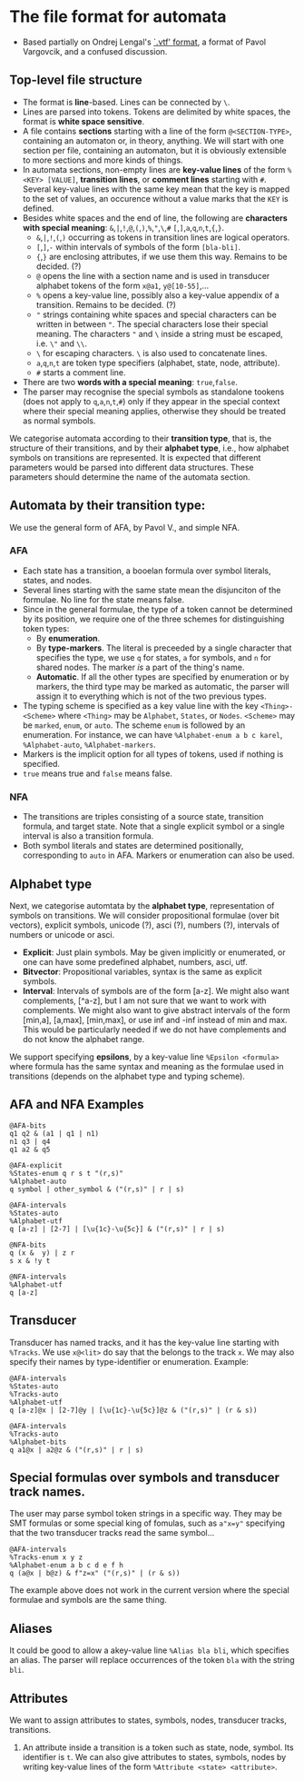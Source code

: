 
# The file format for automata
* Based partially on Ondrej Lengal's [`.vtf' format](https://discord.com/channels/@me/864885374375821312/980792642927460372), a format of Pavol Vargovcik, and a confused discussion.

## Top-level file structure
* The format is **line**-based. Lines can be connected by `\`.
* Lines are parsed into tokens. Tokens are delimited by white spaces, the format is **white space sensitive**.
* A file contains **sections** starting with a line of the form `@<SECTION-TYPE>`, containing an automaton or, in theory, anything. We will start with one section per file, containing an automaton, but it is obviously extensible to more sections and more kinds of things.
* In automata sections, non-empty lines are **key-value lines** of the form `%<KEY> [VALUE]`, **transition lines**, or **comment lines** starting with `#`. Several key-value lines with the same key mean that the key is mapped to the set of values, an occurence without a value marks that the `KEY` is defined. 
* Besides white spaces and the end of line, the following are **characters with special meaning**: `&`,`|`,`!`,`@`,`(`,`)`,`%`,`"`,`\`,`#` `[`,`]`,`a`,`q`,`n`,`t`,`{`,`}`.
  * `&`,`|`,`!`,`(`,`)` occurring as tokens in transition lines are logical operators.
  * `[`,`]`,`-` within intervals of symbols of the form `[bla-bli]`.
  * `{`,`}` are enclosing attributes, if we use them this way. Remains to be decided. (?)
  * `@` opens the line with a section name and is used in transducer alphabet tokens of the form `x@a1`, `y@[10-55]`,...
  * `%` opens a key-value line, possibly also a key-value appendix of a transition. Remains to be decided. (?)
  * `"` strings containing white spaces and special characters can be written in between `"`. The special characters lose their special meaning. The characters `"` and `\` inside a string must be escaped, i.e. `\"` and `\\`. 
  * `\` for escaping characters. `\` is also used to concatenate lines.
  * `a`,`q`,`n`,`t` are token type specifiers (alphabet, state, node, attribute). 
  * `#` starts a comment line.
* There are two **words with a special meaning**: `true`,`false`.
* The parser may recognise the special symbols as standalone tookens (does not apply to `q`,`a`,`n`,`t`,`#`) only if they appear in the special context where their special meaning applies, otherwise they should be treated as normal symbols.

We categorise automata according to their **transition type**, that is, the structure of their transitions, and by their **alphabet type**, i.e., how alphabet symbols on transitions are represented. It is expected that different parameters would be parsed into different data structures. These parameters should determine the name of the automata section.

## Automata by their transition type: 
We use the general form of AFA, by Pavol V., and simple NFA.

### AFA 
* Each state has a transition, a booelan formula over symbol literals, states, and nodes.
* Several lines starting with the same state mean the disjunciton of the formulae. No line for the state means false. 
* Since in the general formulae, the type of a token cannot be determined by its position, we require one of the three schemes for distinguishing token types:
  * By **enumeration**.
  * By **type-markers**. The literal is preceeded by a single character that specifies the type, we use `q` for states, `a` for symbols, and `n` for shared nodes. The marker *is* a part of the thing's name. 
  * **Automatic**. If all the other types are specified by enumeration or by markers, the third type may be marked as automatic, the parser will assign it to everything which is not of the two previous types. 
* The typing scheme is specified as a key value line with the key  `<Thing>-<Scheme>` where  `<Thing>` may be `Alphabet`, `States`, or `Nodes`. `<Scheme>` may be `marked`, `enum`, or `auto`.  The scheme `enum` is followed by an enumeration.  For instance, we can have `%Alphabet-enum a b c karel`, `%Alphabet-auto`, `%Alphabet-markers`.
* Markers is the implicit option for all types of tokens, used if nothing is specified.
* `true` means true and `false` means false.

### NFA 
* The transitions are triples consisting of a source state, transition formula, and target state. Note that a single explicit symbol or a single interval is also a transition formula. 
* Both symbol literals and states are determined positionally, corresponding to `auto` in AFA. Markers or enumeration can also be used.

## Alphabet type
Next, we categorise automtata by the **alphabet type**, representation of symbols on transitions. We will consider propositional formulae (over bit vectors), explicit symbols, unicode (?), asci (?), numbers (?), intervals of numbers or unicode or asci.
* **Explicit**: Just plain symbols. May be given implicitly or enumerated, or one can have some predefined alphabet, numbers, asci, utf.
* **Bitvector**: Propositional variables, syntax is the same as explicit symbols.
* **Interval**: Intervals of symbols are of the form [a-z]. We might also want complements, [^a-z], but I am not sure that we want to work with complements. We might also want to give abstract intervals of the form [min,a], [a,max], [min,max], or use inf and -inf instead of min and max. This would be particularly needed if we do not have complements and do not know the alphabet range.

We support specifying **epsilons**, by a key-value line `%Epsilon <formula>` where formula has the same syntax and meaning as the formulae used in transitions (depends on the alphabet type and typing scheme).

## AFA and NFA Examples
```
@AFA-bits
q1 q2 & (a1 | q1 | n1)
n1 q3 | q4
q1 a2 & q5
```
```
@AFA-explicit
%States-enum q r s t "(r,s)"
%Alphabet-auto
q symbol | other_symbol & ("(r,s)" | r | s)
```
```
@AFA-intervals
%States-auto
%Alphabet-utf
q [a-z] | [2-7] | [\u{1c}-\u{5c}] & ("(r,s)" | r | s)
```
```
@NFA-bits
q (x &  y) | z r
s x & !y t
```
```
@NFA-intervals
%Alphabet-utf
q [a-z]
```
## Transducer
Transducer has named tracks, and it has the key-value line starting with `%Tracks`. We use `x@<lit>` do say that the <lit> belongs to the track `x`. We may also specify their names by type-identifier or enumeration. Example:
```
@AFA-intervals
%States-auto
%Tracks-auto
%Alphabet-utf
q [a-z]@x | [2-7]@y | [\u{1c}-\u{5c}]@z & ("(r,s)" | (r & s))
```
``` 
@AFA-intervals
%Tracks-auto
%Alphabet-bits
q a1@x | a2@z & ("(r,s)" | r | s)
```
 
## Special formulas over symbols and transducer track names.
The user may parse symbol token strings in a specific way. They may be SMT formulas or some special king of fomulas, such as `a"x=y"` specifying that the two transducer tracks read the same symbol... 

``` 
@AFA-intervals
%Tracks-enum x y z
%Alphabet-enum a b c d e f h
q (a@x | b@z) & f"z=x" ("(r,s)" | (r & s))
```
The example above does not work in the current version where the special formulae and symbols are the same thing.
 
## Aliases 
It could be good to allow a akey-value line `%Alias bla bli`, which specifies an alias. The parser will replace occurrences of the token `bla` with the string `bli`.

## Attributes
We want to assign attributes to states, symbols, nodes, transducer tracks, transitions. 
1. An attribute inside a transition is a token such as state, node, symbol. Its identifier is `t`. We can also give attributes to states, symbols, nodes by writing key-value lines of the form `%Attribute <state> <attribute>`. 
